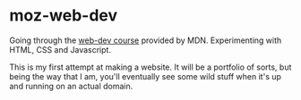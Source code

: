 # moz-web-dev
<p>Going through the <a href="https://developer.mozilla.org/en-US/docs/Learn">web-dev course</a> provided by MDN. Experimenting with HTML, CSS and Javascript.</p>
<p>This is my first attempt at making a website. It will be a portfolio of sorts, but being the way that I am, you'll eventually see some wild stuff when it's up and running on an actual domain.</p>
